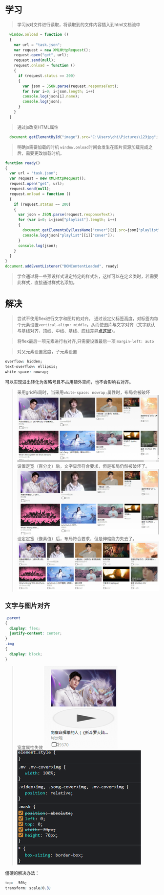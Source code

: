 # 学习
> 学习js对文件进行读取，将读取到的文件内容插入到html文档流中
```javascript
  window.onload = function ()
  {
    var url = "task.json";
    var request = new XMLHttpRequest();
    request.open("get", url);
    request.send(null);
    request.onload = function ()
    {
      if (request.status == 200)
      {
        var json = JSON.parse(request.responseText);
        for (var i=0; i<json.length; i++)
        console.log(json[i].name);
        console.log(json);
      }
    }
  }
  ```
> 通过js改变HTML属性
```javascript
  document.getElementById("image").src="C:\Users\chi\Pictures\123jpg";
```
> 明确js需要加载的时机
`window.onload`时间会发生在图片资源加载完成之后，需要更改加载时机。
```javascript
function ready()
{
  var url = "task.json";
  var request = new XMLHttpRequest();
  request.open("get", url);
  request.send(null);
  request.onload = function ()
  {
    if (request.status == 200)
    {
      var json = JSON.parse(request.responseText);
      for (var i=0; i<json["playlist"].length; i++)
      {
        document.getElementsByClassName("cover")[i].src=json["playlist"][i]["cover"];
        console.log(json["playlist"][i]["cover"]);
      }
      console.log(json);
    }
  }
} 
document.addEventListener("DOMContentLoaded", ready) 
```

> 学会通过将一些预设样式设定特定的样式名，这样可以在定义类时，若需要此样式，直接通过样式名添加。

# 解决
> 尝试不使用flex进行文字和图片的对齐。
通过设定父标签高度，对标签内每个元素设置`vertical-align: middle`，从而使图片与文字对齐（文字默认与基线对齐，顶线、中线、基线、底线差异[点这里]）。

[点这里]: https://www.jianshu.com/p/59f31a1704de

> 将flex最后一项元素进行右对齐,只需要设置最后一项 `margin-left: auto`

> 对父元素设置宽度，子元素设置
```css
overflow: hidden;
text-overflow: ellipsis;
white-space: nowrap;
```
可以实现溢出转化为省略号且不占用额外空间，也不会影响右对齐。

> 采用grid布局时，当采用`white-space: nowrap;`属性时，布局会被破坏<br>
![alt grid布局破坏](img/grid-wrap.png)
设置定宽（百分比）后，文字显示符合要求，但是布局仍然被破坏了。
![alt 布局破坏](img/grid-wrap2.png)
设定定宽（像素值）后，布局符合要求，但是伸缩能力失去了。
![alt 定宽](img/gird-px.png)

## 文字与图片对齐
```css
.parent
{
  display: flex;
  justify-content: center;
}
.img
{
  display: block;
}
```
> 宽度属性失效
![alt invalid1](img/宽度属性失效.png)
![alt invalid2](img/width-invalid.png)

僵硬的解决办法：
```css
top: -50%;
transform: scale(0.3)
```